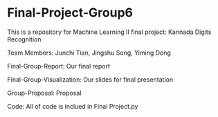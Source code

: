 # Final-Project-Group6
This is a repository for Machine Learning II final project: Kannada Digits Recognition

Team Members: Junchi Tian, Jingshu Song, Yiming Dong

Final-Group-Report: Our final report

Final-Group-Visualization: Our slides for final presentation

Group-Proposal: Proposal

Code: All of code is inclued in Final Project.py

